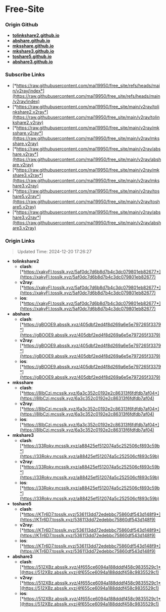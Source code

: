 # Free-Site

### Origin Github

- [**tolinkshare2.github.io**](https://github.com/tolinkshare2/tolinkshare2.github.io)
- [**abshare.github.io**](https://github.com/abshare/abshare.github.io)
- [**mksshare.github.io**](https://github.com/mksshare/mksshare.github.io)
- [**mkshare3.github.io**](https://github.com/mkshare3/mkshare3.github.io)
- [**toshare5.github.io**](https://github.com/toshare5/toshare5.github.io)
- [**abshare3.github.io**](https://github.com/abshare3/abshare3.github.io)

### Subscribe Links

- [*https://raw.githubusercontent.com/mai19950/free_site/refs/heads/main/v2ray/index*](https://raw.githubusercontent.com/mai19950/free_site/refs/heads/main/v2ray/index)
- [*https://raw.githubusercontent.com/mai19950/free_site/main/v2ray/tolinkshare2.v2ray*](https://raw.githubusercontent.com/mai19950/free_site/main/v2ray/tolinkshare2.v2ray)
- [*https://raw.githubusercontent.com/mai19950/free_site/main/v2ray/mksshare.v2ray*](https://raw.githubusercontent.com/mai19950/free_site/main/v2ray/mksshare.v2ray)
- [*https://raw.githubusercontent.com/mai19950/free_site/main/v2ray/abshare.v2ray*](https://raw.githubusercontent.com/mai19950/free_site/main/v2ray/abshare.v2ray)
- [*https://raw.githubusercontent.com/mai19950/free_site/main/v2ray/mkshare3.v2ray*](https://raw.githubusercontent.com/mai19950/free_site/main/v2ray/mkshare3.v2ray)
- [*https://raw.githubusercontent.com/mai19950/free_site/main/v2ray/toshare5.v2ray*](https://raw.githubusercontent.com/mai19950/free_site/main/v2ray/toshare5.v2ray)
- [*https://raw.githubusercontent.com/mai19950/free_site/main/v2ray/abshare3.v2ray*](https://raw.githubusercontent.com/mai19950/free_site/main/v2ray/abshare3.v2ray)

### Origin Links

> Updated Time: 2024-12-20 17:26:27

- **tolinkshare2**
  - **clash**: [*https://xakyFl.tosslk.xyz/5af0dc7d6b8d7b4c3dc079801eb82677*](https://xakyFl.tosslk.xyz/5af0dc7d6b8d7b4c3dc079801eb82677)
  - **v2ray**: [*https://xakyFl.tosslk.xyz/5af0dc7d6b8d7b4c3dc079801eb82677*](https://xakyFl.tosslk.xyz/5af0dc7d6b8d7b4c3dc079801eb82677)
  - **ios**: [*https://xakyFl.tosslk.xyz/5af0dc7d6b8d7b4c3dc079801eb82677*](https://xakyFl.tosslk.xyz/5af0dc7d6b8d7b4c3dc079801eb82677)
- **abshare**
  - **clash**: [*https://gBOOE9.absslk.xyz/405dbf2ed4f8d269a6e5e797265f3379*](https://gBOOE9.absslk.xyz/405dbf2ed4f8d269a6e5e797265f3379)
  - **v2ray**: [*https://gBOOE9.absslk.xyz/405dbf2ed4f8d269a6e5e797265f3379*](https://gBOOE9.absslk.xyz/405dbf2ed4f8d269a6e5e797265f3379)
  - **ios**: [*https://gBOOE9.absslk.xyz/405dbf2ed4f8d269a6e5e797265f3379*](https://gBOOE9.absslk.xyz/405dbf2ed4f8d269a6e5e797265f3379)
- **mksshare**
  - **clash**: [*https://8IbCzj.mcsslk.xyz/6a3c352c0192e2c86313f6fdfdb7af04*](https://8IbCzj.mcsslk.xyz/6a3c352c0192e2c86313f6fdfdb7af04)
  - **v2ray**: [*https://8IbCzj.mcsslk.xyz/6a3c352c0192e2c86313f6fdfdb7af04*](https://8IbCzj.mcsslk.xyz/6a3c352c0192e2c86313f6fdfdb7af04)
  - **ios**: [*https://8IbCzj.mcsslk.xyz/6a3c352c0192e2c86313f6fdfdb7af04*](https://8IbCzj.mcsslk.xyz/6a3c352c0192e2c86313f6fdfdb7af04)
- **mkshare3**
  - **clash**: [*https://33Rokv.mcsslk.xyz/a88425ef512074a5c252506cf893c59b*](https://33Rokv.mcsslk.xyz/a88425ef512074a5c252506cf893c59b)
  - **v2ray**: [*https://33Rokv.mcsslk.xyz/a88425ef512074a5c252506cf893c59b*](https://33Rokv.mcsslk.xyz/a88425ef512074a5c252506cf893c59b)
  - **ios**: [*https://33Rokv.mcsslk.xyz/a88425ef512074a5c252506cf893c59b*](https://33Rokv.mcsslk.xyz/a88425ef512074a5c252506cf893c59b)
- **toshare5**
  - **clash**: [*https://KTr6D7.tosslk.xyz/536113dd72edebbc75860df543d148f9*](https://KTr6D7.tosslk.xyz/536113dd72edebbc75860df543d148f9)
  - **v2ray**: [*https://KTr6D7.tosslk.xyz/536113dd72edebbc75860df543d148f9*](https://KTr6D7.tosslk.xyz/536113dd72edebbc75860df543d148f9)
  - **ios**: [*https://KTr6D7.tosslk.xyz/536113dd72edebbc75860df543d148f9*](https://KTr6D7.tosslk.xyz/536113dd72edebbc75860df543d148f9)
- **abshare3**
  - **clash**: [*https://512XBz.absslk.xyz/4f655ce6094a188dddf458c9835529c1*](https://512XBz.absslk.xyz/4f655ce6094a188dddf458c9835529c1)
  - **v2ray**: [*https://512XBz.absslk.xyz/4f655ce6094a188dddf458c9835529c1*](https://512XBz.absslk.xyz/4f655ce6094a188dddf458c9835529c1)
  - **ios**: [*https://512XBz.absslk.xyz/4f655ce6094a188dddf458c9835529c1*](https://512XBz.absslk.xyz/4f655ce6094a188dddf458c9835529c1)
